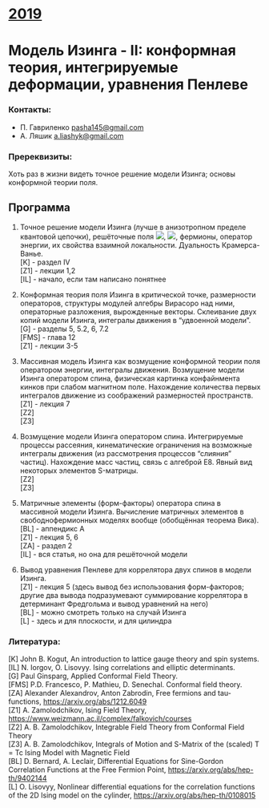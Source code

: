 # [__2019__](./README.md)

# Модель Изинга - II: конформная теория, интегрируемые деформации, уравнения Пенлеве

### Контакты:
* П. Гавриленко <pasha145@gmail.com>
* А. Ляшик <a.liashyk@gmail.com>

### Пререквизиты:
Хоть раз в жизни видеть точное решение модели Изинга; основы конформной теории поля.

## Программа

1. Точное решение модели Изинга (лучше в анизотропном пределе квантовой цепочки), решёточные поля <img src="https://render.githubusercontent.com/render/math?math=\sigma">, <img src="https://render.githubusercontent.com/render/math?math=\mu">, фермионы, оператор энергии, их свойства взаимной локальности. Дуальность Крамерса-Ванье.  
[K] - раздел IV  
[Z1] - лекции 1,2  
[IL] - начало, если там написано понятнее  


2. Конформная теория поля Изинга в критической точке, размерности операторов, структуры модулей алгебры Вирасоро над ними, операторные разложения, вырожденные векторы. Склеивание двух копий модели Изинга, интегралы  движения в “удвоенной модели”.  
[G] - разделы 5, 5.2, 6, 7.2  
[FMS] - глава 12  
[Z1] - лекции 3-5  


3. Массивная модель Изинга как возмущение конформной теории поля оператором энергии, интегралы движения. Возмущение модели Изинга оператором спина, физическая картинка конфайнмента кинков при слабом магнитном поле. Нахождение количества первых интегралов движение из соображений размерностей пространств.  
[Z1] - лекция 7  
[Z2]  
[Z3]  


4. Возмущение модели Изинга оператором спина. Интегрируемые процессы рассеяния, кинематические ограничения на возможные интегралы движения (из рассмотрения процессов “слияния” частиц). Нахождение масс частиц, связь с алгеброй E8. Явный вид некоторых элементов S-матрицы.  
[Z2]  
[Z3]  


5. Матричные элементы (форм-факторы) оператора спина в массивной модели Изинга. Вычисление матричных элементов в свободнофермионных моделях вообще (обобщённая теорема Вика).  
[BL] - аппендикс А  
[Z1] - лекция 5, 6  
[ZA] - раздел 2  
[IL] - вся статья, но она для решёточной модели  


6. Вывод уравнения Пенлеве для коррелятора двух спинов в модели Изинга.  
[Z1] - лекция 5 (здесь вывод без использования форм-факторов; другие два вывода подразумевают суммирование коррелятора в детерминант Фредгольма и вывод уравнений на него)  
[BL] - можно смотреть только на случай Изинга  
[L] - здесь и для плоскости, и для цилиндра  


### Литература:
[K] John B. Kogut, An introduction to lattice gauge theory and spin systems.  
[IL] N. Iorgov, O. Lisovyy. Ising  correlations  and  elliptic determinants.  
[G] Paul Ginsparg, Applied Conformal Field Theory.  
[FMS] P.D. Francesco, P. Mathieu, D. Senechal. Conformal field theory.  
[ZA] Alexander Alexandrov, Anton Zabrodin, Free fermions and tau-functions, <https://arxiv.org/abs/1212.6049>  
[Z1] A. Zamolodchikov, Ising Field Theory, <https://www.weizmann.ac.il/complex/falkovich/courses>  
[Z2] A. B. Zamolodchikov, Integrable Field Theory from Conformal Field Theory  
[Z3] A. B. Zamolodchikov, Integrals of Motion and S-Matrix of the (scaled) T = Tc Ising Model with Magnetic Field  
[BL] D. Bernard, A. Leclair, Differential Equations for Sine-Gordon Correlation Functions at the Free Fermion Point, <https://arxiv.org/abs/hep-th/9402144>  
[L] O. Lisovyy, Nonlinear differential equations for the correlation functions of the 2D Ising model on the cylinder, <https://arxiv.org/abs/hep-th/0108015>  

